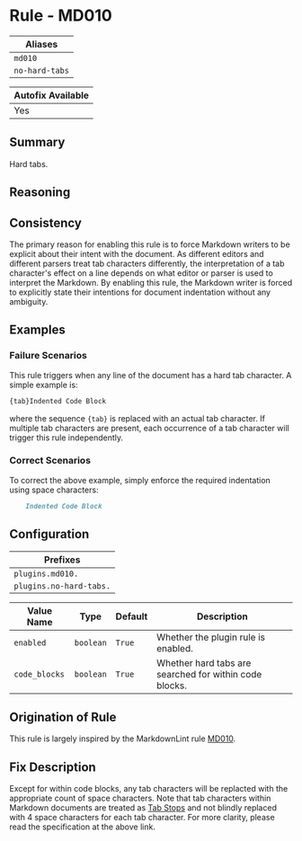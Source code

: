 # Rule - MD010

| Aliases |
| --- |
| `md010` |
| `no-hard-tabs` |

| Autofix Available |
| --- |
| Yes |

## Summary

Hard tabs.

## Reasoning

## Consistency

The primary reason for enabling this rule is to force Markdown writers to be
explicit about their intent with the document.  As different editors and different
parsers treat tab characters differently, the interpretation of a tab character's
effect on a line depends on what editor or parser is used to interpret the Markdown.
By enabling this rule, the Markdown writer is forced to explicitly state their
intentions for document indentation without any ambiguity.

## Examples

### Failure Scenarios

This rule triggers when any line of the document has a hard tab character.
A simple example is:

```Markdown
{tab}Indented Code Block
```

where the sequence `{tab}` is replaced with an actual tab character.  If multiple
tab characters are present, each occurrence of a tab character will trigger this
rule independently.

### Correct Scenarios

To correct the above example, simply enforce the required indentation using space
characters:

```Markdown
    Indented Code Block
```

## Configuration

| Prefixes |
| --- |
| `plugins.md010.` |
| `plugins.no-hard-tabs.` |

| Value Name | Type | Default | Description |
| -- | -- | -- | -- |
| `enabled` | `boolean` | `True` | Whether the plugin rule is enabled. |
| `code_blocks` | `boolean` | `True` | Whether hard tabs are searched for within code blocks. |

## Origination of Rule

This rule is largely inspired by the MarkdownLint rule
[MD010](https://github.com/DavidAnson/markdownlint/blob/main/doc/Rules.md#md010---hard-tabs).

## Fix Description

Except for within code blocks, any tab characters will be replacted with the appropriate
count of space characters.  Note that tab characters within Markdown documents are
treated as [Tab Stops](https://github.github.com/gfm/#tabs) and not blindly replaced
with 4 space characters for each tab character.  For more clarity, please read the
specification at the above link.

